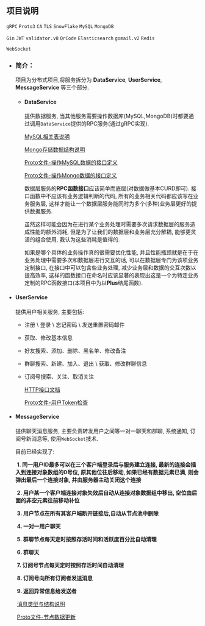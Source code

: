 ## 项目说明

`gRPC`  `Proto3`  `CA`  `TLS`  `SnowFlake`  `MySQL`  `MongoDB`

`Gin`  `JWT`  `validator.v8`  `QrCode`  `Elasticsearch`  `gomail.v2`  `Redis`

`WebSocket` 

- ### 简介：
    项目为分布式项目,将服务拆分为 **DataService**, **UserService**, **MessageService** 等三个部分.
    - #### DataService
        提供数据服务, 当其他服务需要操作数据库(MySQL,MongoDB)时都要通过调用`DataService`提供的RPC服务(通过gRPC实现).

        [MySQL相关表说明](./DataService/Doc_MySQL_TABEL.cn.md)

        [Mongo存储数据结构说明](./DataService/Doc_Mongo_Collection.cn.md)

        [Proto文件-操作MySQL数据的接口定义](./DataService/Protos/mysqlProto/mysqlBind.proto)

        [Proto文件-操作Mongo数据的接口定义](./DataService/Protos/mongoProto/mongoBind.proto)

        数据层服务的**RPC函数接口**应该简单而底层(对数据做基本CURD即可).  接口函数中不应该有业务逻辑判断的代码,  所有的业务相关代码都应该写在业务服务层, 这样才能让一个数据层服务能同时为多个(多种)业务层更好的提供数据服务. 

        虽然这样可能会因为在进行某个业务处理时需要多次请求数据层的服务造成性能的额外消耗,  但是为了让我们的数据层和业务层充分解耦, 能够更灵活的组合使用, 我认为这些消耗是值得的.

        如果是哪个具体的业务操作真的很需要优化性能, 并且性能瓶颈就是在于在业务处理中需要多次和数据层进行交互的话, 可以在数据层专门为该项业务定制接口, 在接口中可以包含些业务处理, 减少业务层和数据的交互次数以提高效率, 这样的函数接口在命名时应该显著的表现出这是一个为特定业务定制的RPC函数接口(本项目中为以**Plus**结尾函数). 

- #### UserService
    提供用户相关服务, 主要包括: 
    + 注册 \ 登录 \ 忘记密码 \ 发送重置密码邮件
    + 获取、修改基本信息 
    + 好友搜索、添加、删除、黑名单、修改备注
    + 群聊搜索、新建、加入、退出 \ 获取、修改群聊信息 
    + 订阅号搜索、关注、取消关注 

      [HTTP接口文档](./UserService/Doc_HTTP_API.cn.md)

      [Proto文件-用户Token检查](./UserService/Protos/UserAuth.proto)

- #### MessageService
    提供聊天消息服务, 主要负责转发用户之间等一对一聊天和群聊, 系统通知, 订阅号新消息等, 使用`WebSocket`技术.

    目前已经实现了:

    ​	**1. 同一用户ID最多可以在三个客户端登录后与服务建立连接, 最新的连接会插入到连接对象数组的0号位, 原其他位往后移动, 如果已经有数据元素已满, 则会弹出最后一个连接对象, 并由服务器主动关闭这个连接**

    ​	**2. 用户某一个客户端连接对象失效后自动从连接对象数据组中移出, 空位由后面的非空元素往前移动补位**

    ​	**3. 用户节点在所有其客户端断开链接后,自动从节点池中删除**

    ​	**4. 一对一用户聊天**

    ​	**5. 群聊节点每天定时按照存活时间和活跃度百分比自动清理**

    ​	**6. 群聊天**

    ​	**7. 订阅号节点每天定时按照存活时间自动清理**

    ​	**8. 订阅号向所有订阅者发送消息**

    ​	**9. 返回异常信息给发送者**

    ​	[消息类型与结构说明](./MessageService/Doc_Message_Struct.md)
    
    ​	[Proto文件-节点数据更新](./MessageService/Protos/MessageNodes.proto)

